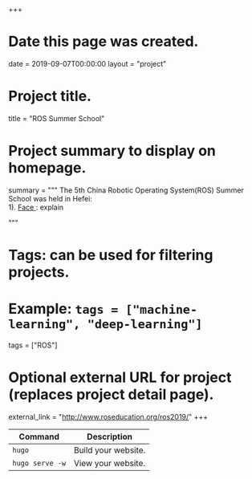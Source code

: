 +++
# Date this page was created.
date = 2019-09-07T00:00:00
layout = "project"

# Project title.
title = "ROS Summer School"

# Project summary to display on homepage.
summary = """
 The 5th China Robotic Operating System(ROS) Summer School was held in Hefei:<br>
 1). [Face ](https://www.educoder.net/paths/130): explain <br>
 
 """

# Tags: can be used for filtering projects.
# Example: `tags = ["machine-learning", "deep-learning"]`
tags = ["ROS"]

# Optional external URL for project (replaces project detail page).
external_link = "http://www.roseducation.org/ros2019/"
+++

| Command           | Description                    |
| ------------------| ------------------------------ |
| `hugo`            | Build your website.            |
| `hugo serve -w`   | View your website.             |
